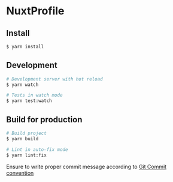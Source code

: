 # NuxtProfile

## Install

```bash
$ yarn install
```

## Development

```bash
# Development server with hot reload
$ yarn watch

# Tests in watch mode
$ yarn test:watch
```

## Build for production

```bash
# Build project
$ yarn build

# Lint in auto-fix mode
$ yarn lint:fix
```

Ensure to write proper commit message according to [Git Commit convention](https://www.conventionalcommits.org/)
